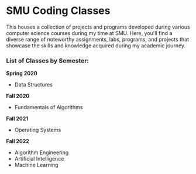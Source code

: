 # SMU Coding Classes
This houses a collection of projects and programs developed during various computer science courses during my time at SMU. 
Here, you'll find a diverse range of noteworthy assignments, labs, programs, and projects that showcase the skills and knowledge acquired during my academic journey.


### List of Classes by Semester:
**Spring 2020**
 - Data Structures

**Fall 2020**
 - Fundamentals of Algorithms

**Fall 2021**
- Operating Systems

**Fall 2022**
 - Algorithm Engineering
 - Artificial Intelligence
 - Machine Learning